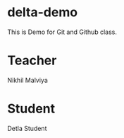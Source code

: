 # delta-demo
This is Demo for Git and Github class.

# Teacher 
Nikhil Malviya

# Student
Detla Student